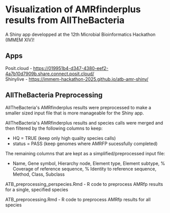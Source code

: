 # Visualization of AMRfinderplus results from AllTheBacteria

A Shiny app developped at the 12th Microbial Bioinformatics Hackathon (IMMEM XIV)!

## Apps
Posit.cloud - https://019951b4-d347-4380-eef2-4a7b10d7909b.share.connect.posit.cloud/  
Shinylive - https://immem-hackathon-2025.github.io/atb-amr-shiny/

## AllTheBacteria Preprocessing

AllTheBacteria's AMRfinderplus results were preprocessed to make a smaller sized input file that is more manageable for the Shiny app.

AllTheBacteria's AMRfinderplus results and species calls were merged and then filtered by the following columns to keep:
- HQ = TRUE (keep only high quality species calls)
- status = PASS (keep genomes where AMRFP sucessfully completed)

The remaining columns that are kept as a simplified/preprocessed input file:
- Name, Gene symbol, Hierarchy node, Element type, Element subtype, % Coverage of reference sequence, % Identity to reference sequence, Method, Class, Subclass

ATB_preprocessing_perspecies.Rmd - R code to preprocess AMRfp results for a single, specified species

ATB_preprocessing.Rmd - R code to preprocess AMRfp results for all species

